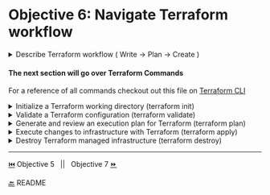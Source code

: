 # Objective 6: Navigate Terraform workflow

<details><summary>Describe Terraform workflow ( Write -> Plan -> Create )</summary>
<p>

- **Write**
  - Author infrastructure as code
- **Plan**
  - Preview changes before applying
- **Create (Apply)**
  - Provision reproducible infrastructure
- Configuration is written like any program, use version control to keep track of changes
  ```BASH
  # Create repository
  $ git init my-infra && cd my-infra
  Initialized empty Git repository in /.../my-infra/.git/
  # Write initial config
  $ vim main.tf
  # Initialize Terraform
  $ terraform init
  Initializing provider plugins...
  # ...
  Terraform has been successfully initialized!
  ```
- running `Terraform plan` repeatedly is useful to make sure there are no syntax errors and the correct code is being written per the desired outcome.
- First run `Terraform apply` before pushing to git to make sure the provisions are correct
- While working in teams it is best to use branches to avoid code collision.
  ```BASH
  $ git checkout -b <branch-name>
   Switched to a new branch <branch-name>
  ```
- **Teams** can review changes via Terraform plans and pull requests
- **Terraform cloud** helps streamline this process in a team setting
  - Write - secure location for storing variables and state with the "remote" backend, then a Terraform Cloud API key is used to edit the configuration and run plans against the state file.
  ```BASH
    terraform {
    backend "remote" {
        organization = "my-org"
        workspaces {
        prefix = "my-app-"
     }
    }
   }
   #--------------------------------------
   $ terraform workspace select my-app-dev
   Switched to workspace "my-app-dev".
   $ terraform plan
   Running plan remotely in Terraform Enterprise.
   Output will stream here. To view this plan in a browser, visit:
   https://app.terraform.io/my-org/my-app-dev/.../
   Refreshing Terraform state in-memory prior to plan...
   # ...
   Plan: 1 to add, 0 to change, 0 to destroy.
  ```
  - Plan - plans are automatically run when a pull request is created. Status updates are shown in the pull request view.
  - Apply - A confirm and apply is needed after merging to run an `apply`.
  </p>

</details>

#### The next section will go over Terraform Commands

For a reference of all commands checkout out this file on [Terraform CLI](https://github.com/h4ndzdatm0ld/command-line-cheat-sheet/blob/master/terraform.sh)

<details><summary>Initialize a Terraform working directory (terraform init)</summary>
<p>

`terraform init`

- prepares working directory for use
- safe to run multiple times to bring the working directory up to date
- it will never delete a configuration or state
</p>

</details>

<details><summary>Validate a Terraform configuration (terraform validate)</summary>
<p>

`terraform validate`

- validates the configuration files in the dir, this does not apply to things like remote state or provider APIs
- validate checks for syntax, internal consistency, such as attribute names and value types
- safe to run automatically or as a test step for CI
- requires initialized working directory
</p>

</details>

<details><summary>Generate and review an execution plan for Terraform (terraform plan)</summary>
<p>

`Terraform plan`

- Creates an execution plan, automatically performs a refresh
</p>

</details>

<details><summary>Execute changes to infrastructure with Terraform (terraform apply)</summary>
<p>

`terraform apply`

- applies changes needed for the desired state of the configuration
- runs set of actions defined by a `terraform plan` command

</p>

</details>

<details><summary>Destroy Terraform managed infrastructure (terraform destroy)</summary>
<p>

`terraform destroy`

- completely destroys and terraform created infrastructure
</p>

</details>

---

[⏮️](../objective-5/modules.md) Objective 5 &nbsp; || &nbsp; Objective 7 [⏩](../objective-7/manage-state.md)

[🔙](/README.md) README
